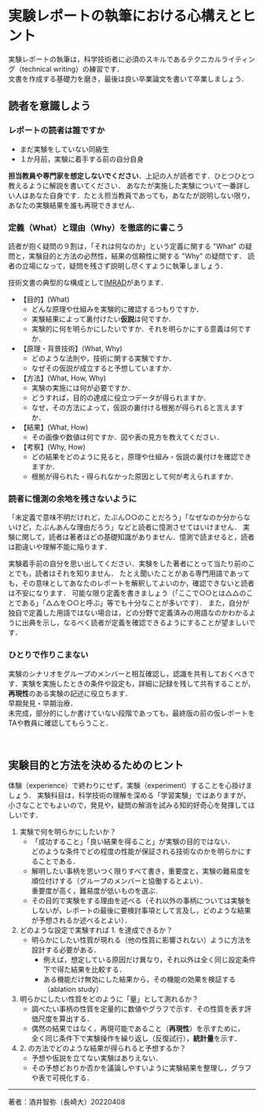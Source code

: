 # 実験レポートの執筆における心構えとヒント

実験レポートの執筆は，科学技術者に必須のスキルであるテクニカルライティング（technical writing）の練習です．  
文書を作成する基礎力を磨き，最後は良い卒業論文を書いて卒業しましょう．

##  読者を意識しよう

### レポートの読者は誰ですか

- まだ実験をしていない同級生
- １か月前，実験に着手する前の自分自身

**担当教員や専門家を想定しないでください**．上記の人が読者です．ひとつひとつ教えるように解説を書いてください．
あなたが実施した実験について一番詳しい人はあなた自身です．たとえ担当教員であっても，あなたが説明しない限り，あなたの実験結果を誰も再現できません．


### 定義（What）と理由（Why）を徹底的に書こう

読者が抱く疑問の９割は，「それは何なのか」という定義に関する "What" の疑問と，実験目的と方法の必然性，結果の信頼性に関する "Why" の疑問です．
読者の立場になって，疑問を残さず説明し尽くすように執筆しましょう．

技術文書の典型的な構成として[IMRAD](http://ja.wikipedia.org/wiki/IMRAD)があります．

- 【目的】(What)
    - どんな原理や仕組みを実験的に確認するつもりですか．
    - 実験結果によって裏付けたい**仮説**は何ですか．
    - 実験的に何を明らかにしたいですか．それを明らかにする意義は何ですか．
- 【原理・背景技術】(What, Why)
    - どのような法則や，技術に関する実験ですか．
    - なぜその仮説が成立すると予想していますか．
- 【方法】(What, How, Why)
    - 実験の実施には何が必要ですか．
    - どうすれば，目的の達成に役立つデータが得られますか．
    - なぜ，その方法によって，仮説の裏付ける根拠が得られると言えますか．
- 【結果】(What, How)
    - その画像や数値は何ですか．図や表の見方を教えてください．
- 【考察】(Why, How)
    - どの結果をどのように見ると，原理や仕組み・仮説の裏付けを確認できますか．
    - 根拠が得られた・得られなかった原因として何が考えられますか．


### 読者に憶測の余地を残さないように

「未定義で意味不明だけれど，たぶん○○のことだろう」「なぜなのか分からないけど，たぶんあんな理由だろう」などと読者に憶測させてはいけません．
実験に関して，読者は著者ほどの基礎知識がありません．憶測で読ませると，読者は勘違いや理解不能に陥ります．  

実験着手前の自分を思い出してください．実験をした著者にとって当たり前のことでも，読者はそれを知りません．
たとえ聞いたことがある専門用語であっても，その意味としてあなたのレポートを解釈してよいのか，確認できないと読者は不安になります．
可能な限り定義を書きましょう（「ここで○○とは△△のことである」「△△を○○と呼ぶ」等でも十分なことが多いです）．
また，自分が独自で定義した用語ではない場合は，どの分野で定義済みの用語なのかわかるように出典を示し，なるべく読者が定義を確認できるようにすることが望ましいです． 


### ひとりで作りこまない

実験のシナリオをグループのメンバーと相互確認し，認識を共有しておくべきです．実験を実施したときの条件や設定も，詳細に記録を残して共有することが，**再現性**のある実験の記述に役立ちます．  
早期発見・早期治療．  
未完成，部分的にしか書けていない段階であっても，最終版の前の仮レポートをTAや教員に確認してもらうこと．

<br>

## 実験目的と方法を決めるためのヒント

体験（experience）で終わりにせず，実験（experiment）することを心掛けましょう．
実験科目は，科学技術の理解を深める「学習実験」ではありますが，小さなことでもよいので，発見や，疑問の解消を試みる知的好奇心を発揮してほしいです．

1. 実験で何を明らかにしたいか？
    - 「成功すること」「良い結果を得ること」が実験の目的ではない．  
      どのような条件でどの程度の性能が保証される技術なのかを明らかにすることである．
    - 解明したい事柄を思いつく限りすべて書き，重要度と，実験の難易度を順位付けする（グループのメンバーと協働するとよい）．  
       重要度が高く，難易度が低いものを選ぶ．
    - その目的で実験をする理由を述べる（それ以外の事柄については実験をしないが，レポートの最後に要検討事項として言及し，どのような結果が予想されるか述べるとよい）．
2. どのような設定で実験すれば 1. を達成できるか？
    - 明らかにしたい性質が現れる（他の性質に影響されない）ように方法を設計する必要がある．
        - 例えば，想定している原因だけ異なり，それ以外は全く同じ設定条件下で得た結果を比較する．
        - ある機能だけ無効にした結果から，その機能の効果を検証する（ablation study）
3. 明らかにしたい性質をどのように「量」として測れるか？
    - 調べたい事柄の性質を定量的に数値やグラフで示す．その性質を表す評価尺度を算出する．  
    - 偶然の結果ではなく，再現可能であること（**再現性**）を示すために，  
      全く同じ条件下で実験操作を繰り返し（反復試行），**統計量**を示す．
4. 2\. の方法でどのような結果が得られると予想するか？
    - 予想や仮説を立てない実験はありえない．
    - その予想どおりか否かを議論しやすいように実験結果を整理し，グラフや表で可視化する． 


----
著者：酒井智弥（長崎大）20220408
